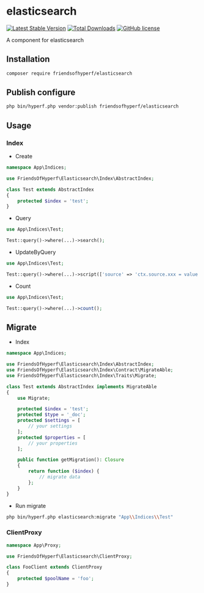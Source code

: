 # elasticsearch

[![Latest Stable Version](https://poser.pugx.org/friendsofhyperf/elasticsearch/version.png)](https://packagist.org/packages/friendsofhyperf/elasticsearch)
[![Total Downloads](https://poser.pugx.org/friendsofhyperf/elasticsearch/d/total.png)](https://packagist.org/packages/friendsofhyperf/elasticsearch)
[![GitHub license](https://img.shields.io/github/license/friendsofhyperf/elasticsearch)](https://github.com/friendsofhyperf/elasticsearch)

A component for elasticsearch

## Installation

```bash
composer require friendsofhyperf/elasticsearch
```

## Publish configure

```bash
php bin/hyperf.php vendor:publish friendsofhyperf/elasticsearch
```

## Usage

### Index

- Create

```php
namespace App\Indices;

use FriendsOfHyperf\Elasticsearch\Index\AbstractIndex;

class Test extends AbstractIndex
{
    protected $index = 'test';
}
```

- Query

```php
use App\Indices\Test;

Test::query()->where(...)->search();
```

- UpdateByQuery

```php
use App\Indices\Test;

Test::query()->where(...)->script(['source' => 'ctx.source.xxx = value'])->updateByQuery();
```

- Count

```php
use App\Indices\Test;

Test::query()->where(...)->count();
```

## Migrate

- Index

```php
namespace App\Indices;

use FriendsOfHyperf\Elasticsearch\Index\AbstractIndex;
use FriendsOfHyperf\Elasticsearch\Index\Contract\MigrateAble;
use FriendsOfHyperf\Elasticsearch\Index\Traits\Migrate;

class Test extends AbstractIndex implements MigrateAble 
{
    use Migrate;

    protected $index = 'test';
    protected $type = '_doc';
    protected $settings = [
        // your settings
    ];
    protected $properties = [
        // your properties
    ];

    public function getMigration(): Closure
    {
        return function ($index) {
            // migrate data
        };
    }
}
```

- Run migrate

```bash
php bin/hyperf.php elasticsearch:migrate "App\\Indices\\Test"
```

### ClientProxy

```php
namespace App\Proxy;

use FriendsOfHyperf\Elasticsearch\ClientProxy;

class FooClient extends ClientProxy
{
    protected $poolName = 'foo';
}
```

